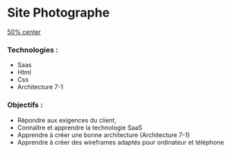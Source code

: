 # Site Photographe 

[50% center](pictures/photocouverture.png)

### Technologies : 
* Saas
* Html 
* Css 
* Architecture 7-1


### Objectifs : 
* Répondre aux exigences du client,
* Connaître et apprendre la technologie SaaS
* Apprendre à créer une bonne architecture (Architecture 7-1)
* Apprendre à créer des wireframes adaptés pour ordinateur et téléphone
